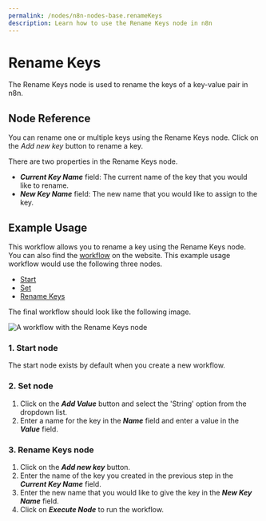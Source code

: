 ```yaml
---
permalink: /nodes/n8n-nodes-base.renameKeys
description: Learn how to use the Rename Keys node in n8n
---
```


# Rename Keys
The Rename Keys node is used to rename the keys of a key-value pair in n8n.


## Node Reference

You can rename one or multiple keys using the Rename Keys node. Click on the *Add new key* button to rename a key.

There are two properties in the Rename Keys node.

- ***Current Key Name*** field: The current name of the key that you would like to rename.
- ***New Key Name*** field: The new name that you would like to assign to the key.


## Example Usage

This workflow allows you to rename a key using the Rename Keys node. You can also find the [workflow](https://n8n.io/workflows/582) on the website. This example usage workflow would use the following three nodes.
- [Start](../../core-nodes/Start/README.md)
- [Set](../../core-nodes/Set/README.md)
- [Rename Keys]()


The final workflow should look like the following image.

![A workflow with the Rename Keys node](REDACTED)

### 1. Start node

The start node exists by default when you create a new workflow.

### 2. Set node

1. Click on the ***Add Value*** button and select the 'String' option from the dropdown list.
2. Enter a name for the key in the ***Name*** field and enter a value in the ***Value*** field.

### 3. Rename Keys node

1. Click on the ***Add new key*** button.
2. Enter the name of the key you created in the previous step in the ***Current Key Name*** field.
3. Enter the new name that you would like to give the key in the ***New Key Name*** field.
4. Click on ***Execute Node*** to run the workflow.
